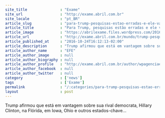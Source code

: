 ```yaml
---
site_title               : "Exame"
site_url                 : "http://exame.abril.com.br"
site_locale              : "pt_BR"
article_slug             : "para-trump-pesquisas-estao-erradas-e-ele-vai-vencer-eleicoes"
article_title            : "Para Trump, pesquisas estão erradas e ele vai vencer eleições"
article_image            : "https://abrilexame.files.wordpress.com/2016/10/2016-10-24t155037z_1537549649_d1beuivmwzaa_rtrmadp_3_usa-election-trump.jpg?quality=70&strip=all&w=1024"
article_url              : "http://exame.abril.com.br/mundo/trump-pesquisas-estao-erradas-ele-vai-vencer-eleicoes/"
article_published_at     : "2016-10-24T16:12:13-02:00"
article_description      : "Trump afirmou que está em vantagem sobre sua rival democrata, Hillary Clinton, na Flórida, em Iowa, Ohio e outros estados-chave..."
article_author_name      : "EFE"
article_author_image     : null
article_author_biography : null
article_author_profile   : "http://exame.abril.com.br/author/wpagenciaefe/"
article_author_facebook  : null
article_author_twitter   : null
category                 : ['news']
tags                     : ['Exame']
permalink                : "/:categories/para-trump-pesquisas-estao-erradas-e-ele-vai-vencer-eleicoes/"
layout                   : post
---
```


Trump afirmou que está em vantagem sobre sua rival democrata, Hillary Clinton, na Flórida, em Iowa, Ohio e outros estados-chave...
